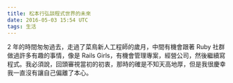 ```yaml
---
title: 松本行弘談程式世界的未來
date: 2016-05-03 15:54 UTC
tags: 生活
---
```


2 年的時間匆匆過去，走過了菜鳥新人工程師的歲月，中間有機會跟著 Ruby 社群做過許多有趣的事情，像是 Rails Girls，有機會管理專案，經營公司，然後繼續寫程式。我必須說，回頭審視當初的初衷，那時的確是不知天高地厚，但是我很慶幸我一直沒有讓自己偏離了本心。
